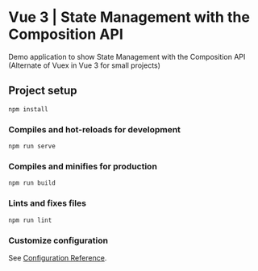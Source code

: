 # Vue 3 | State Management with the Composition API 

Demo application to show State Management with the Composition API
(Alternate of Vuex in Vue 3 for small projects)

## Project setup
```
npm install
```

### Compiles and hot-reloads for development
```
npm run serve
```

### Compiles and minifies for production
```
npm run build
```

### Lints and fixes files
```
npm run lint
```

### Customize configuration
See [Configuration Reference](https://cli.vuejs.org/config/).
